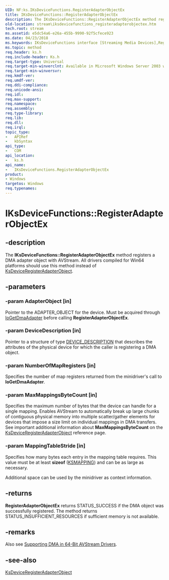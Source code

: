 ```yaml
---
UID: NF:ks.IKsDeviceFunctions.RegisterAdapterObjectEx
title: IKsDeviceFunctions::RegisterAdapterObjectEx
description: The IKsDeviceFunctions::RegisterAdapterObjectEx method registers a DMA adapter object with AVStream. All drivers compiled for Win64 platforms should use this method instead of KsDeviceRegisterAdapterObject.
old-location: stream\iksdevicefunctions_registeradapterobjectex.htm
tech.root: stream
ms.assetid: e5dc54a6-e26a-455b-9990-92f5cfece923
ms.date: 04/23/2018
ms.keywords: IKsDeviceFunctions interface [Streaming Media Devices],RegisterAdapterObjectEx method, IKsDeviceFunctions.RegisterAdapterObjectEx, IKsDeviceFunctions::RegisterAdapterObjectEx, RegisterAdapterObjectEx, RegisterAdapterObjectEx method [Streaming Media Devices], RegisterAdapterObjectEx method [Streaming Media Devices],IKsDeviceFunctions interface, avintfc_ffa27a2d-8330-498f-bec2-dbde3c665671.xml, ks/IKsDeviceFunctions::RegisterAdapterObjectEx, stream.iksdevicefunctions_registeradapterobjectex
ms.topic: method
req.header: ks.h
req.include-header: Ks.h
req.target-type: Universal
req.target-min-winverclnt: Available in Microsoft Windows Server 2003 with Service Pack 1 (SP1) and later versions of Windows.
req.target-min-winversvr: 
req.kmdf-ver: 
req.umdf-ver: 
req.ddi-compliance: 
req.unicode-ansi: 
req.idl: 
req.max-support: 
req.namespace: 
req.assembly: 
req.type-library: 
req.lib: 
req.dll: 
req.irql: 
topic_type:
-	APIRef
-	kbSyntax
api_type:
-	COM
api_location:
-	ks.h
api_name:
-	IKsDeviceFunctions.RegisterAdapterObjectEx
product:
- Windows
targetos: Windows
req.typenames: 
---
```


# IKsDeviceFunctions::RegisterAdapterObjectEx


## -description


The <b>IKsDeviceFunctions::RegisterAdapterObjectEx</b> method registers a DMA adapter object with AVStream. All drivers compiled for Win64 platforms should use this method instead of <a href="https://msdn.microsoft.com/library/windows/hardware/ff561687">KsDeviceRegisterAdapterObject</a>.


## -parameters




### -param AdapterObject [in]

Pointer to the ADAPTER_OBJECT for the device. Must be acquired through <a href="https://msdn.microsoft.com/library/windows/hardware/ff549220">IoGetDmaAdapter</a> before calling <b>RegisterAdapterObjectEx</b>.


### -param DeviceDescription [in]

Pointer to a structure of type <a href="https://msdn.microsoft.com/library/windows/hardware/ff543107">DEVICE_DESCRIPTION</a> that describes the attributes of the physical device for which the caller is registering a DMA object.


### -param NumberOfMapRegisters [in]

Specifies the number of map registers returned from the minidriver's call to <b>IoGetDmaAdapter</b>.


### -param MaxMappingsByteCount [in]

Specifies the maximum number of bytes that the device can handle for a single mapping. Enables AVStream to automatically break up large chunks of contiguous physical memory into multiple scatter/gather elements for devices that impose a size limit on individual mappings in DMA transfers. See important additional information about <b>MaxMappingsByteCount</b> on the <a href="https://msdn.microsoft.com/library/windows/hardware/ff561687">KsDeviceRegisterAdapterObject</a> reference page.


### -param MappingTableStride [in]

Specifies how many bytes each entry in the mapping table requires. This value must be at least <b>sizeof</b> (<a href="https://msdn.microsoft.com/library/windows/hardware/ff563394">KSMAPPING</a>) and can be as large as necessary.

Additional space can be used by the minidriver as context information.


## -returns



<b>RegisterAdapterObjectEx</b> returns STATUS_SUCCESS if the DMA object was successfully registered. The method returns STATUS_INSUFFICIENT_RESOURCES if sufficient memory is not available.




## -remarks



Also see <a href="https://msdn.microsoft.com/1173a83f-8d9e-4678-bfb5-f2fb91e827be">Supporting DMA in 64-Bit AVStream Drivers</a>.




## -see-also




<a href="https://msdn.microsoft.com/library/windows/hardware/ff561687">KsDeviceRegisterAdapterObject</a>
 

 

